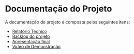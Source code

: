 # Documentação do Projeto

A documentação do projeto é composta pelos seguintes itens: 
 - [Relatório Técnico](relatorio/Relatorio%20Tecnico%20-%20TEMPLATE.md)
 - [Backlog do projeto](backlog.md) 
 - [Apresentação final](https://www.canva.com/design/DAF2OS0BhiY/nVY3uy4jw4sv1RIfWDElOA/view?utm_content=DAF2OS0BhiY&utm_campaign=designshare&utm_medium=link&utm_source=editor#1)
 - [Vídeo de Demonstração](https://youtu.be/XdExoJaVtwY?si=8IeHbsuam5rkTkIn](https://youtu.be/XdExoJaVtwY?si=8IeHbsuam5rkTkIn)https://youtu.be/XdExoJaVtwY?si=8IeHbsuam5rkTkIn)

